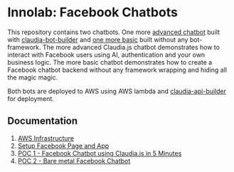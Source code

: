 # Innolab: Facebook Chatbots

This repository contains two chatbots. One more [advanced chatbot](./claudia_bot/README.md) built with [claudia-bot-builder](https://github.com/claudiajs/claudia-bot-builder) and [one more basic](./bare-metal_bot/README.md) built without any bot-framework.
The more advanced Claudia.js chatbot demonstrates how to interact with Facebook users using AI, authentication and your own business logic. The more basic chatbot demonstrates how to create a Facebook chatbot backend without any framework wrapping and hiding all the magic magic.

Both bots are deployed to AWS using AWS lambda and [claudia-api-builder](https://github.com/claudiajs/claudia-api-builder) for deployment.

## Documentation

1. [AWS Infrastructure](docs/aws_infrastructure)
2. [Setup Facebook Page and App](docs/setup_facebook)
3. [POC 1 - Facebook Chatbot using Claudia.js in 5 Minutes](docs/facebook_chatbot_with_claudia_js_in_five_minutes)
4. [POC 2 - Bare metal Facebook Chatbot](docs/bare_metal)

